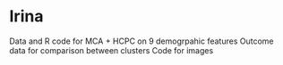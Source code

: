 # Irina
Data and R code for MCA + HCPC on 9 demogrpahic features
Outcome data for comparison between clusters
Code for images
